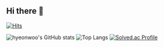 ## Hi there 👋 
[![Hits](https://hits.seeyoufarm.com/api/count/incr/badge.svg?url=https%3A%2F%2Fgithub.com%2Fhyeonwoo-han%2F&count_bg=%2379C83D&title_bg=%23555555&icon=&icon_color=%23E7E7E7&title=hits&edge_flat=false)](https://hits.seeyoufarm.com)

<!--
**hyeonwoo-han/hyeonwoo-han** is a ✨ _special_ ✨ repository because its `README.md` (this file) appears on your GitHub profile.

Here are some ideas to get you started:

- 🔭 I’m currently working on ...
- 🌱 I’m currently learning ...
- 👯 I’m looking to collaborate on ...
- 🤔 I’m looking for help with ...
- 💬 Ask me about ...
- 📫 How to reach me: ...
- 😄 Pronouns: ...
- ⚡ Fun fact: ...
-->

![hyeonwoo's GitHub stats](https://github-readme-stats.vercel.app/api?username=hyeonwoo-han&show_icons=true&theme=onedark)
![Top Langs](https://github-readme-stats.vercel.app/api/top-langs/?username=hyeonwoo-han&layout=compact&theme=onedark)
[![Solved.ac Profile](http://mazassumnida.wtf/api/generate_badge?boj=ziczin7176)](https://solved.ac/ziczin7176)
